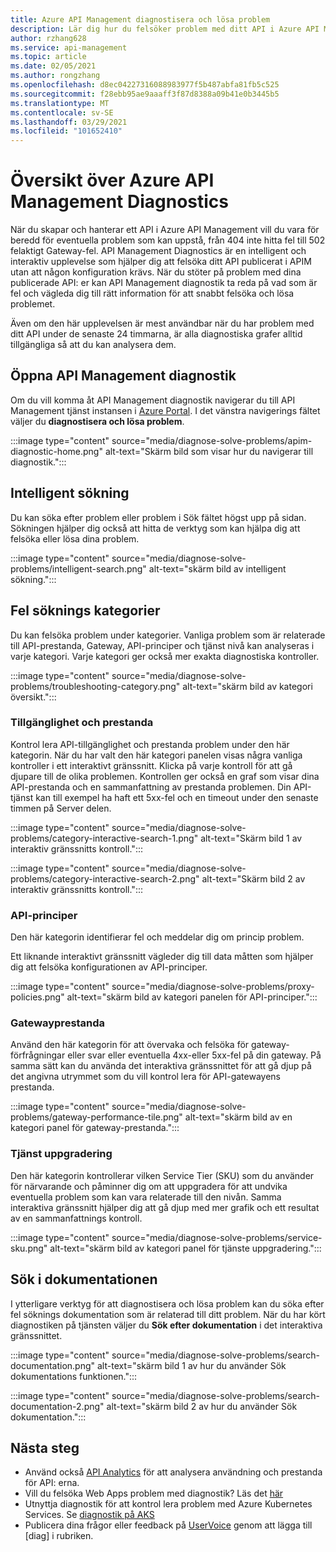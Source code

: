 ```yaml
---
title: Azure API Management diagnostisera och lösa problem
description: Lär dig hur du felsöker problem med ditt API i Azure API Management med verktyget diagnostisera och lösa i Azure Portal.
author: rzhang628
ms.service: api-management
ms.topic: article
ms.date: 02/05/2021
ms.author: rongzhang
ms.openlocfilehash: d8ec04227316088983977f5b487abfa81fb5c525
ms.sourcegitcommit: f28ebb95ae9aaaff3f87d8388a09b41e0b3445b5
ms.translationtype: MT
ms.contentlocale: sv-SE
ms.lasthandoff: 03/29/2021
ms.locfileid: "101652410"
---
```

# <a name="azure-api-management-diagnostics-overview"></a>Översikt över Azure API Management Diagnostics

När du skapar och hanterar ett API i Azure API Management vill du vara för beredd för eventuella problem som kan uppstå, från 404 inte hitta fel till 502 felaktigt Gateway-fel. API Management Diagnostics är en intelligent och interaktiv upplevelse som hjälper dig att felsöka ditt API publicerat i APIM utan att någon konfiguration krävs. När du stöter på problem med dina publicerade API: er kan API Management diagnostik ta reda på vad som är fel och vägleda dig till rätt information för att snabbt felsöka och lösa problemet.

Även om den här upplevelsen är mest användbar när du har problem med ditt API under de senaste 24 timmarna, är alla diagnostiska grafer alltid tillgängliga så att du kan analysera dem.

## <a name="open-api-management-diagnostics"></a>Öppna API Management diagnostik

Om du vill komma åt API Management diagnostik navigerar du till API Management tjänst instansen i [Azure Portal](https://portal.azure.com). I det vänstra navigerings fältet väljer du **diagnostisera och lösa problem**.

:::image type="content" source="media/diagnose-solve-problems/apim-diagnostic-home.png" alt-text="Skärm bild som visar hur du navigerar till diagnostik.":::



## <a name="intelligent-search"></a>Intelligent sökning

Du kan söka efter problem eller problem i Sök fältet högst upp på sidan. Sökningen hjälper dig också att hitta de verktyg som kan hjälpa dig att felsöka eller lösa dina problem. 

:::image type="content" source="media/diagnose-solve-problems/intelligent-search.png" alt-text="skärm bild av intelligent sökning.":::


## <a name="troubleshooting-categories"></a>Fel söknings kategorier

Du kan felsöka problem under kategorier. Vanliga problem som är relaterade till API-prestanda, Gateway, API-principer och tjänst nivå kan analyseras i varje kategori. Varje kategori ger också mer exakta diagnostiska kontroller. 

:::image type="content" source="media/diagnose-solve-problems/troubleshooting-category.png" alt-text="skärm bild av kategori översikt.":::


### <a name="availability-and-performance"></a>Tillgänglighet och prestanda

Kontrol lera API-tillgänglighet och prestanda problem under den här kategorin. När du har valt den här kategori panelen visas några vanliga kontroller i ett interaktivt gränssnitt. Klicka på varje kontroll för att gå djupare till de olika problemen. Kontrollen ger också en graf som visar dina API-prestanda och en sammanfattning av prestanda problemen. Din API-tjänst kan till exempel ha haft ett 5xx-fel och en timeout under den senaste timmen på Server delen. 

:::image type="content" source="media/diagnose-solve-problems/category-interactive-search-1.png" alt-text="Skärm bild 1 av interaktiv gränssnitts kontroll.":::



:::image type="content" source="media/diagnose-solve-problems/category-interactive-search-2.png" alt-text="Skärm bild 2 av interaktiv gränssnitts kontroll.":::

### <a name="api-policies"></a>API-principer

Den här kategorin identifierar fel och meddelar dig om princip problem. 

Ett liknande interaktivt gränssnitt vägleder dig till data måtten som hjälper dig att felsöka konfigurationen av API-principer.

:::image type="content" source="media/diagnose-solve-problems/proxy-policies.png" alt-text="skärm bild av kategori panelen för API-principer.":::

### <a name="gateway-performance"></a>Gatewayprestanda 

Använd den här kategorin för att övervaka och felsöka för gateway-förfrågningar eller svar eller eventuella 4xx-eller 5xx-fel på din gateway. På samma sätt kan du använda det interaktiva gränssnittet för att gå djup på det angivna utrymmet som du vill kontrol lera för API-gatewayens prestanda. 

:::image type="content" source="media/diagnose-solve-problems/gateway-performance-tile.png" alt-text="skärm bild av en kategori panel för gateway-prestanda.":::

### <a name="service-upgrade"></a>Tjänst uppgradering

Den här kategorin kontrollerar vilken Service Tier (SKU) som du använder för närvarande och påminner dig om att uppgradera för att undvika eventuella problem som kan vara relaterade till den nivån. Samma interaktiva gränssnitt hjälper dig att gå djup med mer grafik och ett resultat av en sammanfattnings kontroll. 

:::image type="content" source="media/diagnose-solve-problems/service-sku.png" alt-text="skärm bild av kategori panel för tjänste uppgradering.":::

## <a name="search-documentation"></a>Sök i dokumentationen

I ytterligare verktyg för att diagnostisera och lösa problem kan du söka efter fel söknings dokumentation som är relaterad till ditt problem. När du har kört diagnostiken på tjänsten väljer du **Sök efter dokumentation** i det interaktiva gränssnittet. 

 :::image type="content" source="media/diagnose-solve-problems/search-documentation.png" alt-text="skärm bild 1 av hur du använder Sök dokumentations funktionen.":::


 :::image type="content" source="media/diagnose-solve-problems/search-documentation-2.png" alt-text="skärm bild 2 av hur du använder Sök dokumentation.":::


## <a name="next-steps"></a>Nästa steg

* Använd också [API Analytics](howto-use-analytics.md) för att analysera användning och prestanda för API: erna. 
* Vill du felsöka Web Apps problem med diagnostik? Läs det [här](../app-service/overview-diagnostics.md)
* Utnyttja diagnostik för att kontrol lera problem med Azure Kubernetes Services. Se [diagnostik på AKS](../aks/concepts-diagnostics.md)
* Publicera dina frågor eller feedback på [UserVoice](https://feedback.azure.com/forums/248703-api-management) genom att lägga till [diag] i rubriken.
